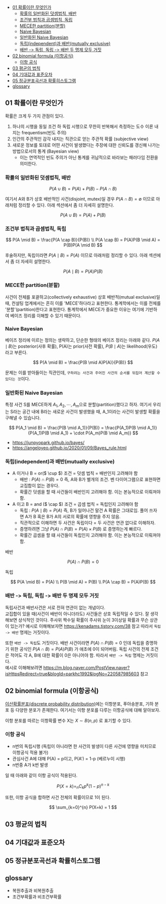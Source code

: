<!-- @import "[TOC]" {cmd="toc" depthFrom=1 depthTo=6 orderedList=false} -->

<!-- code_chunk_output -->

- [01 확률이란 무엇인가](#01-확률이란-무엇인가)
  - [확률의 일반화된 덧셈법칙, 배반](#확률의-일반화된-덧셈법칙-배반)
  - [조건부 법칙과 곱셈법칙, 독립](#조건부-법칙과-곱셈법칙-독립)
  - [MECE한 partition(분할)](#mece한-partition분할)
  - [Naive Bayesian](#naive-bayesian)
  - [일반화된 Naive Bayesian](#일반화된-naive-bayesian)
  - [독립(independent)과 배반(mutually exclusive)](#독립independent과-배반mutually-exclusive)
  - [배반 -\> 독립, 독립 -\> 배반 두 명제 모두 거짓](#배반---독립-독립---배반-두-명제-모두-거짓)
- [02 binomial formula (이항공식)](#02-binomial-formula-이항공식)
  - [이항 공식](#이항-공식)
- [03 평균의 법칙](#03-평균의-법칙)
- [04 기대값과 표준오차](#04-기대값과-표준오차)
- [05 정규분포곡선과 확률히스토그램](#05-정규분포곡선과-확률히스토그램)
- [glossary](#glossary)

<!-- /code_chunk_output -->

## 01 확률이란 무엇인가

확률은 크게 두 가지 관점이 있다.

1. 하나의 시행을 동일 조건 하 독립 시행으로 무한히 반복해서 측정하는 도수 이론 내지는 frequentism(빈도 주의)
2. 인간의 주관적인 감각 내지는 직관으로 얻는 주관적 확률 (subjective view)
3. 새로운 정보를 토대로 어떤 사건이 발생했다는 주장에 대한 신뢰도를 갱신해 나가는 방법으로서의 통계 (Bayesian view)
   - 이는 연역적인 빈도 주의가 아닌 통계를 귀납적으로 바라보는 패러다임 전환을 의미한다.

### 확률의 일반화된 덧셈법칙, 배반

$$
P(A \cup B) = P(A) + P(B) - P(A \cap B)
$$

여기서 A와 B가 상호 배반적인 사건(disjoint, mutex)일 경우 $P(A \cap B) = \emptyset$ 이므로 아래처럼 정리할 수 있다. 아래 섹션에서 좀 더 자세히 설명한다.

$$
P(A \cup B) = P(A) + P(B)
$$

### 조건부 법칙과 곱셈법칙, 독립

$$
P(A \mid B) = \frac{P(A \cap B)}{P(B)} \\
P(A \cap B) = P(A)P(B \mid A) = P(B)P(A \mid B)
$$

후술하지만, 독립이라면 $P(A \mid B) = P(A)$ 이므로 아래처럼 정리할 수 있다. 아래 섹션에서 좀 더 자세히 설명한다.

$$
P(A \mid B) = P(A)P(B)
$$

### MECE한 partition(분할)

사건이 전체를 포괄하고(collectively exhaustive) 상호 배반적(mutual exclusive)일 때,
컨설팅 업계에서는 흔히 이를 'MECE'하다라고 표현한다. 통계학에서는 이를 전체를 '분할'(partition)한다고 표현한다.
통계학에서 MECE가 중요한 이유는 여기에 기반하여 베이즈 정리를 이해할 수 있기 때문이다.

### Naive Bayesian

베이즈 정리에 이르는 정의는 생략하고, 단순한 형태의 베이즈 정리는 아래와 같다.
$P(A \mid B)$는 posterior(사후 확률), P(A)는 prior(사전 확률), $P(B \mid A)$는 likelihood(우도)라고 부른다.

$$
P(A \mid B) = \frac{P(B \mid A)P(A)}{P(B)}
$$

문제는 이를 받아들이는 직관인데, `구하려는 사건과 주어진 사건의 순서를 뒤집어 계산할 수 있다는 것`이다.

### 일반화된 Naive Bayesian

특정 사건 S를 MECE하게 $A_1, A_2, \cdots, A_m$으로 분할(partition)했다고 하자.
여기서 우리는 S라는 공간 내에 B라는 새로운 사건이 발생했을 때, A_1이라는 사건이 발생할 확률을 구해낼 수 있습니다.

$$
P(A_1 \mid B) = \frac{P(B \mid A_1)}{P(B)} = \frac{P(A_1)P(B \mid A_1)}{P(A_1)P(B \mid A_1) + \cdot P(A_m)P(B \mid A_m)}
$$

- https://junpyopark.github.io/bayes/
- https://angeloyeo.github.io/2020/01/09/Bayes_rule.html

### 독립(independent)과 배반(mutually exclusive)

- A 이거나 B = or($ \cup $) 조건 = 덧셈 법칙 = 배반인지 고려해야 함
  - 배반 : $P(A) \cap P(B) = 0$ 즉, A와 B가 별개의 조건. 벤 다이어그램으로 표현하면 교집합이 없는 경우다.
  - 확률간 덧셈을 할 때 사건들이 배반인지 고려해야 함. 이는 본능적으로 이뤄져야 함.
- A 이고 B = and ($ \cap $) 조건 = 곱셈 법칙 = 독립인지 고려해야 함
  - 독립 : $P(A \mid B) = P(A)$ 즉, B가 일어나건 말건 A 확률은 그대로임. 풀어 쓰자면 A가 B 혹은 B가 A의 서로의 확률에 영향을 주지 않음.
  - 직관적으로 이해하면 두 사건은 독립이다 = 두 사건은 연관 없다로 이해하자.
  - 증명하려면 그냥 $P(A) \cap P(B) = P(A) \times P(B)$ 로 증명하는게 빠르다.
  - 확률간 곱셈을 할 떄 사건들이 독립인지 고려해야 함. 이는 본능적으로 이뤄져야 함.

배반

$$
P(A) \cap P(B) = 0
$$

독립

$$
  P(A \mid B) = P(A) \\
  P(B \mid A) = P(B) \\
  P(A \cap B) = P(A)P(B)
$$

### 배반 -> 독립, 독립 -> 배반 두 명제 모두 거짓

독립사건과 배반사건은 서로 전혀 연관이 없는 개념이다.  
교집합이 있을 때(사건이 배반이 아니더라도) 사건들은 상호 독립적일 수 있다. 잘 생각해보면 상식적인 것이다. 주사위 짝수일 확률이 주사위 눈이 3이상일 확률과 무슨 상관이 있는가? 예시로 이해해보자면 https://kenadams.tistory.com/38 참고
따라서 `독립 -> 배반` 명제는 거짓이다.

또한 `배반 -> 독립`도 거짓이다. 배반 사건이라면 $P(A) \cap P(B) = 0$ 인데 독립을 증명하기 위한 공식인 $P(A \cap B) = P(A)P(B)$ 가 애초에 0이 되어버림. 독립 사건의 전제 조건은 적어도 각 A, B에 대한 확률이 0은 아니어야 함.
따라서 `배반 -> 독립` 명제는 거짓이다.  
예시로 이해해보려면 https://m.blog.naver.com/PostView.naver?isHttpsRedirect=true&blogId=parkhc1992&logNo=220587985603 참고

## 02 binomial formula (이항공식)

[이산확률분포(discrete probability distribution)](https://namu.wiki/w/%ED%99%95%EB%A5%A0%EB%B6%84%ED%8F%AC)에는 이항분포, 푸아송분포, 기하 분포 등 다양한 분포가 존재한다. 여기서는 이항 분포를 다루는 이항공식에 대해 알아보자.

이항 분포를 따르는 이항확률 변수 X는 $X \sim B(n, p)$ 로 표기할 수 있다.

### 이항 공식

- n번의 독립시행 (독립이 아니라면 한 사건의 발생이 다른 사건에 영향을 미치므로 이항공식 적용 불가)
- 관심사건 A에 대해 P(A) = p이고, P(A') = 1-p (베르누이 시행)
- n번중 A가 k번 발생

일 때 아래와 같이 이항 공식이 적용된다.

$$
P(X=k) = _{n}C_{k} p^k (1-p)^{n-k}
$$

또한, 이항 공식을 합하면 사건 전체의 확률이므로 1이 된다.

$$
\sum_{k=0}^{n} P(X=k) = 1
$$

## 03 평균의 법칙

## 04 기대값과 표준오차

## 05 정규분포곡선과 확률히스토그램

## glossary

- 복원추출과 비복원추출
- 조건부확률과 비조건부확률
